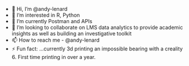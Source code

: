 - 👋 Hi, I’m @andy-lenard
- 👀 I’m interested in R, Python
- 🌱 I’m currently Postman and APIs
- 💞️ I’m looking to collaborate on LMS data analytics to provide academic insights as well as building an investigative toolkit  
- 📫 How to reach me - @andy-lenard
- ⚡ Fun fact: ...currently 3d printing an impossible bearing with a creality 6. First time printing in over a year.

<!---
andy-lenard/andy-lenard is a ✨ special ✨ repository because its `README.md` (this file) appears on your GitHub profile.
You can click the Preview link to take a look at your changes.
--->
